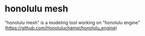 # honolulu mesh

"honolulu mesh" is a modeling tool working on "honolulu engine"(https://github.com/Honoluluchampi/honolulu_engine)